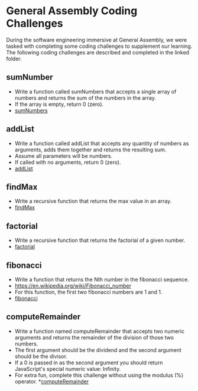 # General Assembly Coding Challenges
During the software engineering immersive at General Assembly, we were tasked with completing some coding challenges to supplement our learning. The following coding challenges are described and completed in the linked folder.
## sumNumber
* Write a function called sumNumbers that accepts a single array of numbers and returns the sum of the numbers in the array.
* If the array is empty, return 0 (zero).
* [sumNumbers](sumNumbers/script.js)
## addList
* Write a function called addList that accepts any quantity of numbers as arguments, 
  adds them together and returns the resulting sum.
* Assume all parameters will be numbers.
* If called with no arguments, return 0 (zero).
* [addList](addList/script.js)
## findMax
* Write a recursive function that returns the max value in an array.
* [findMax](findMax/script.js)
## factorial
* Write a recursive function that returns the factorial of a given number.
* [factorial](factorial/script.js)
## fibonacci
* Write a function that returns the Nth number in the fibonacci sequence.
* https://en.wikipedia.org/wiki/Fibonacci_number
* For this function, the first two fibonacci numbers are 1 and 1.
* [fibonacci](fibonacci/script.js)
## computeRemainder
 * Write a function named computeRemainder that accepts two numeric arguments and returns the remainder of the division of those two numbers.
 * The first argument should be the dividend and the second argument should be the divisor.
 * If a 0 is passed in as the second argument you should return JavaScript's special numeric value: Infinity.
 * For extra fun, complete this challenge without using the modulus (%) operator.
 *[computeRemainder](computeRemainder/script.js)